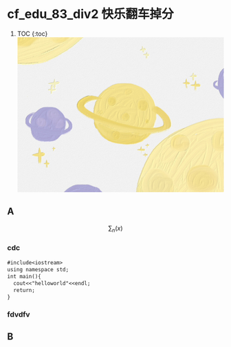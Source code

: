 
# cf_edu_83_div2 快乐翻车掉分
1. TOC
{:toc}
![213](/images/img-0d26d19f624280348f523fd452336fcf.jpg)


## A
$$
\sum_n (x)
$$
### cdc
```
#include<iostream>
using namespace std;
int main(){
  cout<<"helloworld"<<endl;
  return;
}
```

### fdvdfv

## B
